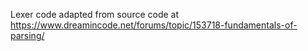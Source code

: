 Lexer code adapted from source code at https://www.dreamincode.net/forums/topic/153718-fundamentals-of-parsing/

